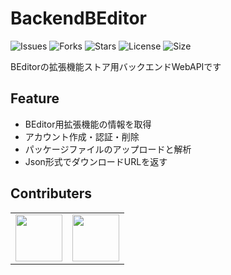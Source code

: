 # BackendBEditor
![Issues](https://img.shields.io/github/issues/b-editor/BackendBEditor)
![Forks](https://img.shields.io/github/forks/b-editor/BackendBEditor)
![Stars](https://img.shields.io/github/stars/b-editor/BackendBEditor)
![License](https://img.shields.io/github/license/b-editor/BackendBEditor)
![Size](https://img.shields.io/github/repo-size/b-editor/BackendBEditor)

BEditorの拡張機能ストア用バックエンドWebAPIです  
## Feature
 - BEditor用拡張機能の情報を取得
 - アカウント作成・認証・削除
 - パッケージファイルのアップロードと解析
 - Json形式でダウンロードURLを返す
## Contributers
|      |      |
| ---- | ---- |
|  <a href="https://twitter.com/indigo_san_"><img src="https://github.com/indigo-san.png" width="75" height="75"></img></a>  |  <a href="https://twitter.com/PC_YiB"><img src="https://github.com/YiB-PC.png" width="75" height="75"></img></a>  |
